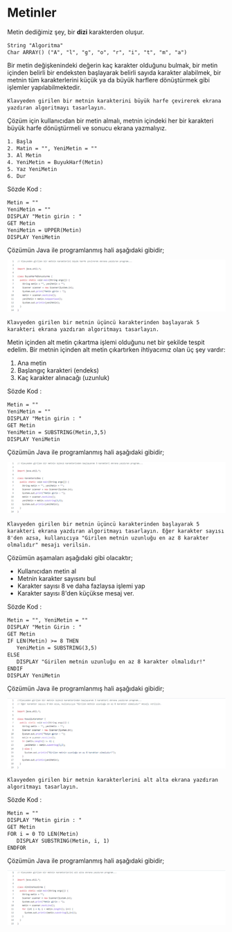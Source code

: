 # Metinler

Metin dediğimiz şey, bir **dizi** karakterden oluşur.
```
String "Algoritma"
Char ARRAY() ("A", "l", "g", "o", "r", "i", "t", "m", "a")
```
Bir metin değişkenindeki değerin kaç karakter olduğunu bulmak, bir metin içinden belirli bir endeksten başlayarak belirli sayıda karakter alabilmek, bir metnin tüm karakterlerini küçük ya da büyük harflere dönüştürmek gibi işlemler yapılabilmektedir.
```
Klavyeden girilen bir metnin karakterini büyük harfe çevirerek ekrana yazdıran algoritmayı tasarlayın.
```
Çözüm için kullanıcıdan bir metin almalı, metnin içindeki her bir karakteri büyük harfe dönüştürmeli ve sonucu ekrana yazmalıyız.
```
1. Başla
2. Matin = "", YeniMetin = ""
3. Al Metin
4. YeniMetin = BuyukHarf(Metin)
5. Yaz YeniMetin
6. Dur
```

Sözde Kod :
```
Metin = ""
YeniMetin = ""
DISPLAY "Metin girin : "
GET Metin
YeniMetin = UPPER(Metin)
DISPLAY YeniMetin
```
Çözümün Java ile programlanmış hali aşağıdaki gibidir;

![gorsel](https://github.com/SenaOzcn/Algoritma/blob/MIT-License/Diziler%26Metinler%26Koleksiyonlar/Metinler/Images/BuyukHarfeDonusturme.png)

```
Klavyeden girilen bir metnin üçüncü karakterinden başlayarak 5 karakteri ekrana yazdıran algoritmayı tasarlayın.
```
Metin içinden alt metin çıkartma işlemi olduğunu net bir şekilde tespit edelim. Bir metnin içinden alt metin çıkartırken ihtiyacımız olan üç şey vardır:
1. Ana metin
2. Başlangıç karakteri (endeks)
3. Kaç karakter alınacağı (uzunluk)

Sözde Kod :
```
Metin = ""
YeniMetin = ""
DISPLAY "Metin girin : "
GET Metin
YeniMetin = SUBSTRING(Metin,3,5)
DISPLAY YeniMetin
```
Çözümün Java ile programlanmış hali aşağıdaki gibidir;
 
 ![gorsel](https://github.com/SenaOzcn/Algoritma/blob/MIT-License/Diziler%26Metinler%26Koleksiyonlar/Metinler/Images/KarakterUcBes.png)
```
Klavyeden girilen bir metnin üçüncü karakterinden başlayarak 5 karakteri ekrana yazdıran algoritmayı tasarlayın. Eğer karakter sayısı 8'den azsa, kullanıcıya "Girilen metnin uzunluğu en az 8 karakter olmalıdır" mesajı verilsin.
```
Çözümün aşamaları aşağıdaki gibi olacaktır;

- Kullanıcıdan metin al
- Metnin karakter sayısını bul
- Karakter sayısı 8 ve daha fazlaysa işlemi yap
- Karakter sayısı 8'den küçükse mesaj ver.

Sözde Kod :
```
Metin = "", YeniMetin = ""
DISPLAY "Metin Girin : "
GET Metin
IF LEN(Metin) >= 8 THEN
   YeniMetin = SUBSTRING(3,5)
ELSE
   DISPLAY "Girilen metnin uzunluğu en az 8 karakter olmalıdır!"
ENDIF
DISPLAY YeniMetin
```
Çözümün Java ile programlanmış hali aşağıdaki gibidir;
 
![gorsel](https://github.com/SenaOzcn/Algoritma/blob/MIT-License/Diziler%26Metinler%26Koleksiyonlar/Metinler/Images/KosulluKarakter.png)

```
Klavyeden girilen bir metnin karakterlerini alt alta ekrana yazdıran algoritmayı tasarlayın.
```
Sözde Kod :
```
Metin = ""
DISPLAY "Metin girin : "
GET Metin
FOR i = 0 TO LEN(Metin)
   DISPLAY SUBSTRING(Metin, i, 1)
ENDFOR
```
Çözümün Java ile programlanmış hali aşağıdaki gibidir;
 
![gorsel](https://github.com/SenaOzcn/Algoritma/blob/MIT-License/Diziler%26Metinler%26Koleksiyonlar/Metinler/Images/AltAltaYazdirma.png)
